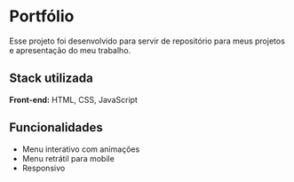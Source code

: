 
# Portfólio

Esse projeto foi desenvolvido para servir de repositório para meus projetos e apresentação do meu trabalho.


## Stack utilizada

**Front-end:** HTML, CSS, JavaScript
## Funcionalidades

- Menu interativo com animações
- Menu retrátil para mobile
- Responsivo
